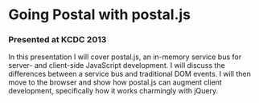 # Going Postal with postal.js

### Presented at KCDC 2013

In this presentation I will cover postal.js, an in-memory service bus for server- and client-side JavaScript development. I will discuss the differences between a service bus and traditional DOM events. I will then move to the browser and show how postal.js can augment client development, specifically how it works charmingly with jQuery.